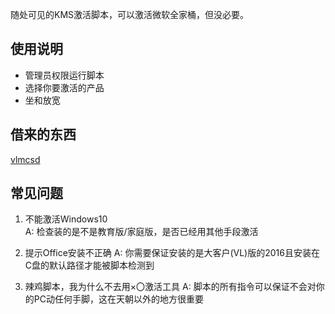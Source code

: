 随处可见的KMS激活脚本，可以激活微软全家桶，但没必要。  

## 使用说明
* 管理员权限运行脚本
* 选择你要激活的产品
* 坐和放宽

## 借来的东西
[vlmcsd](https://github.com/Wind4/vlmcsd)

## 常见问题
1. 不能激活Windows10  
A: 检查装的是不是教育版/家庭版，是否已经用其他手段激活  

2. 提示Office安装不正确
A: 你需要保证安装的是大客户(VL)版的2016且安装在C盘的默认路径才能被脚本检测到  

3. 辣鸡脚本，我为什么不去用×〇激活工具
A: 脚本的所有指令可以保证不会对你的PC动任何手脚，这在天朝以外的地方很重要
